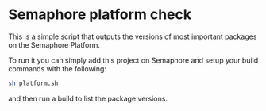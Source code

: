 Semaphore platform check
========================

This is a simple script that outputs the versions
of most important packages on the Semaphore Platform.

To run it you can simply add this project on Semaphore
and setup your build commands with the following:

```bash
sh platform.sh
```

and then run a build to list the package versions.

